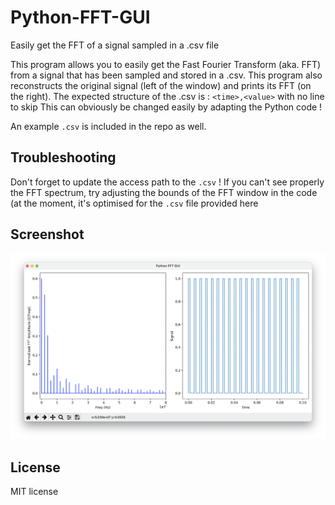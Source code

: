 # Python-FFT-GUI
Easily get the FFT of a signal sampled in a .csv file

This program allows you to easily get the Fast Fourier Transform (aka. FFT) from a signal that has been sampled and stored in a .csv.
This program also reconstructs the original signal (left of the window) and prints its FFT (on the right).
The expected structure of the .csv is : `<time>,<value>` with no line to skip
This can obviously be changed easily by adapting the Python code !

An example `.csv` is included in the repo as well.

## Troubleshooting
Don't forget to update the access path to the `.csv` !
If you can't see properly the FFT spectrum, try adjusting the bounds of the FFT window in the code (at the moment, it's optimised for the `.csv` file provided here

## Screenshot
![alt text](https://github.com/JbAmade/Python-FFT-GUI/blob/main/Screenshot.png?raw=true)

## License
MIT license
